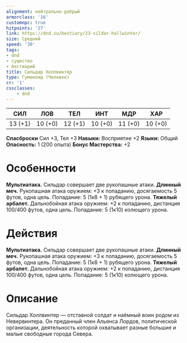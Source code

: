 ```yaml
---
alignment: нейтрально-добрый
armorclass: '16'
customnpc: true
hitpoints: '27'
link: https://dnd.su/bestiary/23-sildar-hallwinter/
size: Средний
speed: '30'
tags:
- dnd
- существо
- бестиарий
title: Сильдар Холлвинтер
type: Гуманоид (Человек)
cr: '1'
cssclasses:
    - dnd
---
```



| СИЛ | ЛОВ | ТЕЛ | ИНТ | МДР | ХАР |
|---|---|---|---|---|---|
| 13 (+1) | 10 (+0) | 12 (+1) | 10 (+0) | 11 (+0) | 10 (+0) |
**Спасброски** Сил +3, Тел +3
**Навыки:** Восприятие +2
**Языки:** Общий
**Опасность:** 1 (200 опыта)
**Бонус Мастерства:** +2


# Особенности
**Мультиатака.** Сильдар совершает две рукопашные атаки.
**Длинный меч.** Рукопашная атака оружием: +3 к попаданию, досягаемость 5 футов, одна цель. Попадание: 5 (1к8 + 1) рубящего урона.
**Тяжелый арбалет.** Дальнобойная атака оружием: +2 к попаданию, дистанция 100/400 футов, одна цель. Попадание: 5 (1к10) колющего урона.


# Действия
**Мультиатака.** Сильдар совершает две рукопашные атаки.
**Длинный меч.** Рукопашная атака оружием: +3 к попаданию, досягаемость 5 футов, одна цель. Попадание: 5 (1к8 + 1) рубящего урона.
**Тяжелый арбалет.** Дальнобойная атака оружием: +2 к попаданию, дистанция 100/400 футов, одна цель. Попадание: 5 (1к10) колющего урона.


# Описание
Сильдар Холлвинтер — отставной солдат и наёмный воин родом из Невервинтера. Он преданный член Альянса Лордов, политической организации, деятельность которой охватывает разные большие и малые свободные города Севера.